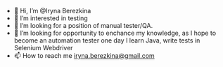 - 👋 Hi, I’m @Iryna Berezkina
- 👀 I’m interested in testing
- 🌱 I’m looking for a position of manual tester/QA.
- 💞️ I’m looking for opportunity to enchance my knowledge, as I hope to become an automation tester one day I learn Java, write tests in Selenium Webdriver  
- 📫 How to reach me iryna.berezkina@gmail.com


